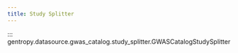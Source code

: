 ```yaml
---
title: Study Splitter
---
```


::: gentropy.datasource.gwas_catalog.study_splitter.GWASCatalogStudySplitter
